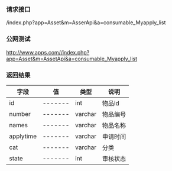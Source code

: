 ### **请求接口**
/index.php?app=Asset&m=AsserApi&a=consumable_Myapply_list



### **公网测试**
http://www.apps.com//index.php?app=Asset&m=AssetApi&a=consumable_Myapply_list



### **返回结果**
|字段        |值          |类型    |说明        |
| ---------  |--------    |-------- |--------  |
|id          |-------   |int    |物品id   |
|number      | -------     |varchar  |物品编号      |
|names       |-------     |varchar   |物品名称      |
|applytime| -------     |   varchar        |  申请时间     |
|cat| -------    |varchar  |分类     |
|state| -------     |int  |审核状态     |

